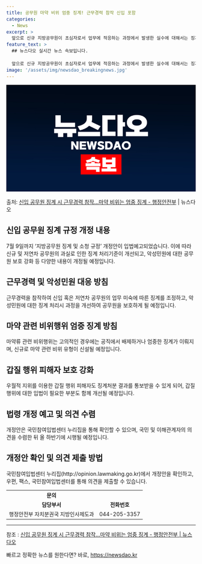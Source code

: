 ```yaml
---
title: 공무원 마약 비위 엄중 징계! 근무경력 참작 신입 포함
categories:
  - News
excerpt: >
  앞으로 신규 지방공무원이 초심자로서 업무에 적응하는 과정에서 발생한 실수에 대해서는 징계 정도를 정할 때 근…
feature_text: >
  ## 뉴스다오 실시간 뉴스 속보입니다.

  앞으로 신규 지방공무원이 초심자로서 업무에 적응하는 과정에서 발생한 실수에 대해서는 징계 정도를 정할 때 근…
image: '/assets/img/newsdao_breakingnews.jpg'
---
```


![뉴스다오 속보](/assets/img/newsdao_breakingnews.jpg)

<p>출처: <a href="https://newsdao.kr/3943" rel="dofollow">신입 공무원 징계 시 근무경력 참작…마약 비위는 엄중 징계 - 행정안전부</a> | 뉴스다오</p>

<h2 data-ke-size="size26">신입 공무원 징계 규정 개정 내용</h2>
<p data-ke-size="size16">7월 9일까지 ‘지방공무원 징계 및 소청 규정’ 개정안이 입법예고되었습니다. 이에 따라 신규 및 저연차 공무원의 과실로 인한 징계 처리기준이 개선되고, 악성민원에 대한 공무원 보호 강화 등 다양한 내용이 개정될 예정입니다.</p>

<h2 data-ke-size="size26">근무경력 및 악성민원 대응 방침</h2>
<p data-ke-size="size16">근무경력을 참작하여 신입 혹은 저연차 공무원의 업무 미숙에 따른 징계를 조정하고, 악성민원에 대한 징계 처리시 과정을 개선하여 공무원을 보호하게 될 예정입니다.</p>

<h2 data-ke-size="size26">마약 관련 비위행위 엄중 징계 방침</h2>
<p data-ke-size="size16">마약류 관련 비위행위는 고의적인 경우에는 공직에서 배제하거나 엄중한 징계가 이뤄지며, 신규로 마약 관련 비위 유형이 신설될 예정입니다.</p>

<h2 data-ke-size="size26">갑질 행위 피해자 보호 강화</h2>
<p data-ke-size="size16">우월적 지위를 이용한 갑질 행위 피해자도 징계처분 결과를 통보받을 수 있게 되어, 갑질행위에 대한 입법이 필요한 부분도 함께 개선될 예정입니다.</p>

<h2 data-ke-size="size26">법령 개정 예고 및 의견 수렴</h2>
<p data-ke-size="size16">개정안은 국민참여입법센터 누리집을 통해 확인할 수 있으며, 국민 및 이해관계자의 의견을 수렴한 뒤 올 하반기에 시행될 예정입니다.</p>

<h2 data-ke-size="size26">개정안 확인 및 의견 제출 방법</h2>
<p data-ke-size="size16">국민참여입법센터 누리집(http://opinion.lawmaking.go.kr)에서 개정안을 확인하고, 우편, 팩스, 국민참여입법센터를 통해 의견을 제출할 수 있습니다.</p>

<table>
	<tr>
		<td style="text-align: center; height: 17px;"><b>문의</b></td>
	</tr>
	<tr>
		<td style="text-align: center; height: 17px;"><b>담당부서</b></td>
		<td style="text-align: center; height: 17px;"><b>전화번호</b></td>
	</tr>
	<tr>
		<td style="text-align: center; height: 17px;">행정안전부 자치분권국 지방인사제도과</td>
		<td style="text-align: center; height: 17px;">044-205-3357</td>
	</tr>
</table>

<hr>
<p data-ke-size="size16">참조 : <a href="https://newsdao.kr/3943">신입 공무원 징계 시 근무경력 참작…마약 비위는 엄중 징계 - 행정안전부 | 뉴스다오</a></p> 

빠르고 정확한 뉴스를 원한다면? 바로, <a href="https://newsdao.kr" rel="dofollow">https://newsdao.kr</a>


